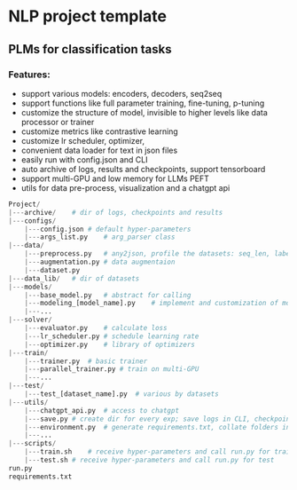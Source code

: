 # NLP project template

## PLMs for classification tasks

### Features:

- support various models: encoders, decoders, seq2seq
- support functions like full parameter training, fine-tuning, p-tuning
- customize the structure of model, invisible to higher levels like data processor or trainer
- customize metrics like contrastive learning
- customize lr scheduler, optimizer,
- convenient data loader for text in json files
- easily run with config.json and CLI
- auto archive of logs, results and checkpoints, support tensorboard
- support multi-GPU and low memory for LLMs PEFT
- utils for data pre-process, visualization and a chatgpt api

```python
Project/
|---archive/	# dir of logs, checkpoints and results
|---configs/
	|---config.json	# default hyper-parameters
    |---args_list.py	# arg_parser class
|---data/
	|---preprocess.py	# any2json, profile the datasets: seq_len, labels 
    |---augmentation.py	# data augmentaion
	|---dataset.py
|---data_lib/	# dir of datasets
|---models/
	|---base_model.py	# abstract for calling 
    |---modeling_[model_name].py	# implement and customization of models
    |---...
|---solver/
    |---evaluator.py	# calculate loss
    |---lr_scheduler.py	# schedule learning rate
    |---optimizer.py	# library of optimizers
|---train/
	|---trainer.py	# basic trainer
	|---parallel_trainer.py	# train on multi-GPU
	|---...
|---test/
	|---test_[dataset_name].py	# various by datasets
|---utils/
	|---chatgpt_api.py	# access to chatgpt
    |---save.py	# create dir for every exp; save logs in CLI, checkpoints and tensorboard files
    |---environment.py	# generate requirements.txt, collate folders in the project
    |---...
|---scripts/
	|---train.sh	# receive hyper-parameters and call run.py for training
	|---test.sh	# receive hyper-parameters and call run.py for test
run.py
requirements.txt
```

